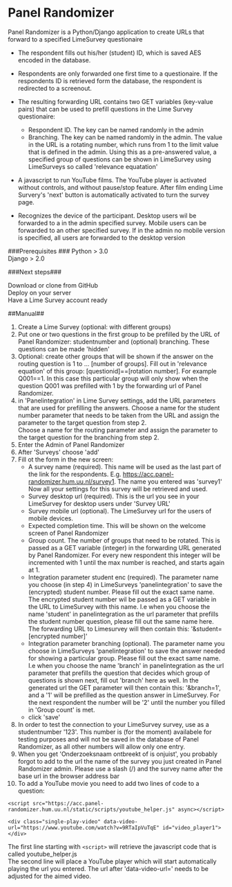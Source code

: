 # Panel Randomizer #

Panel Randomizer is a Python/Django application to create URLs that forward to a specified LimeSurvey questionaire

* The respondent fills out his/her (student) ID, which is saved AES encoded in the database.
* Respondents are only forwarded one first time to a questionaire. If the respondents ID is retrieved form the database, the respondent is redirected to a screenout. 
* The resulting forwarding URL contains two GET variables (key-value pairs) that can be used to prefill questions in the Lime Survey questionaire:
	*  Respondent ID. The key can be named randomly in the admin
	*  Branching. The key can be named randomly in the admin. The value in the URL is a rotating number, which runs from 1 to the limit value that is defined in the admin. Using this as a pre-answered value, a specified group of questions can be shown in LimeSurvey using LimeSurveys so called 'relevance equatation'

* A javascript to run YouTube films. The YouTube player is activated without controls, and without pause/stop feature. After film ending Lime Survery's 'next' button is automatically activated to turn the survey page.
* Recognizes the device of the participant. Desktop users wil be forwarded to a in the admin specified survey. Mobile users can be forwarded to an other specified survey. If in the admin no mobile version is specified, all users are forwarded to the desktop version  

###Prerequisites ###
Python > 3.0 <br>
Django > 2.0<br>


###Next steps###

Download or clone from GitHub<br>
Deploy on your server<br>
Have a Lime Survey account ready

##Manual##
1.  Create a Lime Survey (optional: with different groups)
2.  Put one or two questions in the first group to be prefilled by the URL of Panel Randomizer: studentnumber and (optional) branching. These questions can be made 'hidden'
3.  Optional: create other groups that will be shown if the answer on the routing question is 1 to ... [number of groups]. Fill out in 'relevance equation' of this group: [questionid]==[rotation number]. For example Q001==1. In this case this particular group will only show when the question Q001 was prefilled with 1 by the forwarding url of Panel Randomizer.
4. in 'Panelintegration' in Lime Survey settings, add the URL parameters that are used for prefilling the answers. Choose a name for the student number parameter that needs to be taken from the URL and assign the parameter to the target question from step 2.<br> Choose a name for the routing parameter and assign the parameter to the target question for the branching from step 2.
5. Enter the Admin of Panel Randomizer
6. After 'Surveys'  choose 'add'
7. Fill ot the form in the new screen:<br>
	* A survey name (required). This name will be used as the last part of the link for the respondents. E.g. https://acc.panel-randomizer.hum.uu.nl/survey1. The name you entered was 'survey1' Now all your settings for this survey will be retrieved and used.
	* Survey desktop url (required). This is the url you see in your LimeSurvey for desktop users under 'Survey URL'
	* Survey mobile url (optional). The LimeSurvey url for the users of mobile devices.
	* Expected completion time. This will be shown on the welcome screen of Panel Randomizer
	* Group count. The number of groups that need to be rotated. This is passed as a GET variable (integer) in the forwarding URL generated by Panel Randomizer. For every new respondent this integer will be incremented with 1 until the max number is reached, and starts again at 1.
	* Integration parameter student enc (required). The parameter name you choose (in step 4) in LimeSurveys 'panelintegration' to save the (encrypted) student number. Please fill out the exact same name. The encrypted student number wil be passed as a GET variable in the URL to LimeSurvey with this name. I.e when you choose the name 'student' in panelintegration as the url parameter that prefills the student number question, please fill out the same name here. The forwarding URL to Limesurvey will then contain this: '&student=[encrypted number]'
	* Integration parameter branching (optional). The parameter name you choose in LimeSurveys 'panelintegration' to save the answer needed for showing a particular group. Please fill out the exact same name. I.e when you choose the name 'branch' in panelintegration as the url parameter that prefills the question that decides which group of questions is shown next, fill out 'branch' here as well. In the generated url the GET parameter will then contain this: '&branch=1', and a '1' will be prefilled as the question answer in LimeSurvey. For the next respondent the number will be '2' until the number you filled in 'Group count' is met.
	* click 'save'
8. In order to test the connection to your LimeSurvey survey, use as a studentnumber '123'. This number is (for the moment) availabele for testing purposes and will not be saved in the database of Panel Randomizer, as all other numbers will allow only one entry.
9. When you get 'Onderzoeksnaam ontbreekt of is onjuist', you probably forgot to add to the url the name of the survey you just created in Panel Randomizer admin. Please use a slash (/) and the survey name after the base url in the browser address bar 
10. To add a YouTube movie you need to add two lines of code to a question: 
 
`<script src="https://acc.panel-randomizer.hum.uu.nl/static/scripts/youtube_helper.js" async></script>`

`<div class="single-play-video" data-video-url="https://www.youtube.com/watch?v=9RTaIpVuTqE" id="video_player1"> </div>`

The first line starting with `<script>` will retrieve the javascript code that is called youtube_helper.js<br>
The second line will place a YouTube player which will start automatically playing the url you entered. The url after 'data-video-url=' needs to be adjusted for the aimed video.

